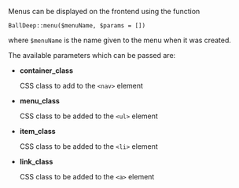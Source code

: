 Menus can be displayed on the frontend using the function

    BallDeep::menu($menuName, $params = [])

where `$menuName` is the name given to the menu when it was created.

The available parameters which can be passed are:

* **container_class**

   CSS class to add to the `<nav>` element

* **menu_class**

   CSS class to be added to the `<ul>` element

* **item_class**

   CSS class to be added to the `<li>` element

* **link_class**

   CSS class to be added to the `<a>` element




